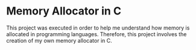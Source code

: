 # Memory Allocator in C

This project was executed in order to help me understand how memory is allocated in programming languages. Therefore, this project involves the creation of my own memory allocator in C.
